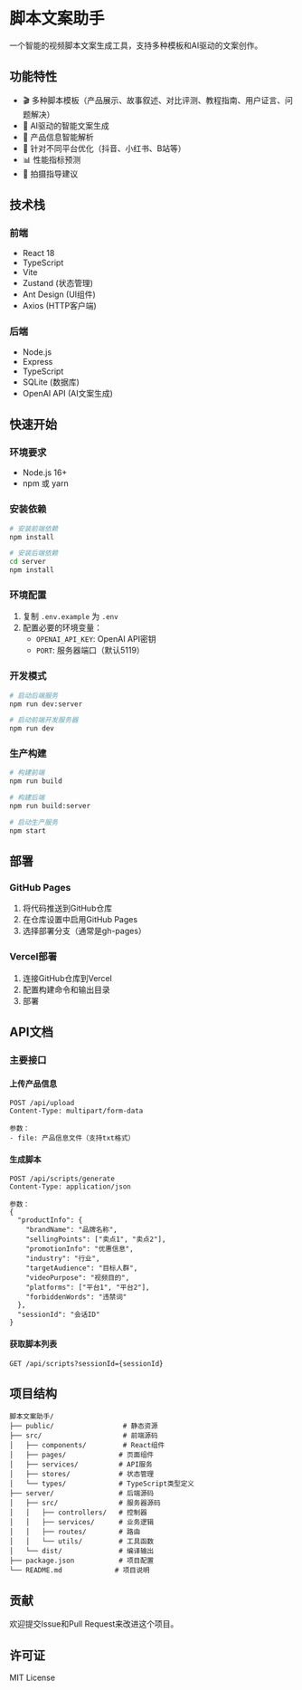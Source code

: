 # 脚本文案助手

一个智能的视频脚本文案生成工具，支持多种模板和AI驱动的文案创作。

## 功能特性

- 🎬 多种脚本模板（产品展示、故事叙述、对比评测、教程指南、用户证言、问题解决）
- 🤖 AI驱动的智能文案生成
- 📝 产品信息智能解析
- 🎯 针对不同平台优化（抖音、小红书、B站等）
- 📊 性能指标预测
- 🎨 拍摄指导建议

## 技术栈

### 前端
- React 18
- TypeScript
- Vite
- Zustand (状态管理)
- Ant Design (UI组件)
- Axios (HTTP客户端)

### 后端
- Node.js
- Express
- TypeScript
- SQLite (数据库)
- OpenAI API (AI文案生成)

## 快速开始

### 环境要求
- Node.js 16+
- npm 或 yarn

### 安装依赖
```bash
# 安装前端依赖
npm install

# 安装后端依赖
cd server
npm install
```

### 环境配置
1. 复制 `.env.example` 为 `.env`
2. 配置必要的环境变量：
   - `OPENAI_API_KEY`: OpenAI API密钥
   - `PORT`: 服务器端口（默认5119）

### 开发模式
```bash
# 启动后端服务
npm run dev:server

# 启动前端开发服务器
npm run dev
```

### 生产构建
```bash
# 构建前端
npm run build

# 构建后端
npm run build:server

# 启动生产服务
npm start
```

## 部署

### GitHub Pages
1. 将代码推送到GitHub仓库
2. 在仓库设置中启用GitHub Pages
3. 选择部署分支（通常是gh-pages）

### Vercel部署
1. 连接GitHub仓库到Vercel
2. 配置构建命令和输出目录
3. 部署

## API文档

### 主要接口

#### 上传产品信息
```
POST /api/upload
Content-Type: multipart/form-data

参数：
- file: 产品信息文件（支持txt格式）
```

#### 生成脚本
```
POST /api/scripts/generate
Content-Type: application/json

参数：
{
  "productInfo": {
    "brandName": "品牌名称",
    "sellingPoints": ["卖点1", "卖点2"],
    "promotionInfo": "优惠信息",
    "industry": "行业",
    "targetAudience": "目标人群",
    "videoPurpose": "视频目的",
    "platforms": ["平台1", "平台2"],
    "forbiddenWords": "违禁词"
  },
  "sessionId": "会话ID"
}
```

#### 获取脚本列表
```
GET /api/scripts?sessionId={sessionId}
```

## 项目结构

```
脚本文案助手/
├── public/                 # 静态资源
├── src/                    # 前端源码
│   ├── components/         # React组件
│   ├── pages/             # 页面组件
│   ├── services/          # API服务
│   ├── stores/            # 状态管理
│   └── types/             # TypeScript类型定义
├── server/                # 后端源码
│   ├── src/               # 服务器源码
│   │   ├── controllers/   # 控制器
│   │   ├── services/      # 业务逻辑
│   │   ├── routes/        # 路由
│   │   └── utils/         # 工具函数
│   └── dist/              # 编译输出
├── package.json           # 项目配置
└── README.md             # 项目说明
```

## 贡献

欢迎提交Issue和Pull Request来改进这个项目。

## 许可证

MIT License